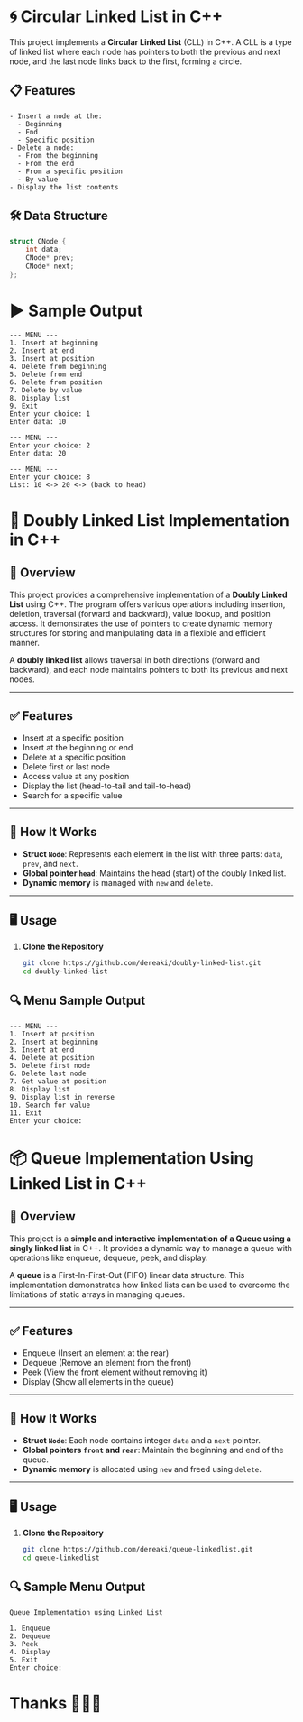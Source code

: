 # 🌀 Circular Linked List in C++

This project implements a **Circular Linked List** (CLL) in C++. A CLL is a type of linked list where each node has pointers to both the previous and next node, and the last node links back to the first, forming a circle.

## 📋 Features
```
- Insert a node at the:
  - Beginning
  - End
  - Specific position
- Delete a node:
  - From the beginning
  - From the end
  - From a specific position
  - By value
- Display the list contents

```
## 🛠️ Data Structure

```cpp
struct CNode {
    int data;
    CNode* prev;
    CNode* next;
};
```
# ▶️ Sample Output
```
--- MENU ---
1. Insert at beginning
2. Insert at end
3. Insert at position
4. Delete from beginning
5. Delete from end
6. Delete from position
7. Delete by value
8. Display list
9. Exit
Enter your choice: 1
Enter data: 10

--- MENU ---
Enter your choice: 2
Enter data: 20

--- MENU ---
Enter your choice: 8
List: 10 <-> 20 <-> (back to head)
```
# 🔗 Doubly Linked List Implementation in C++
## 📌 Overview

This project provides a comprehensive implementation of a **Doubly Linked List** using C++. The program offers various operations including insertion, deletion, traversal (forward and backward), value lookup, and position access. It demonstrates the use of pointers to create dynamic memory structures for storing and manipulating data in a flexible and efficient manner.

A **doubly linked list** allows traversal in both directions (forward and backward), and each node maintains pointers to both its previous and next nodes.

---

## ✅ Features

- Insert at a specific position
- Insert at the beginning or end
- Delete at a specific position
- Delete first or last node
- Access value at any position
- Display the list (head-to-tail and tail-to-head)
- Search for a specific value


---

## 🧠 How It Works

- **Struct `Node`**: Represents each element in the list with three parts: `data`, `prev`, and `next`.
- **Global pointer `head`**: Maintains the head (start) of the doubly linked list.
- **Dynamic memory** is managed with `new` and `delete`.

---

## 🖥️ Usage

1. **Clone the Repository**
   ```bash
   git clone https://github.com/dereaki/doubly-linked-list.git
   cd doubly-linked-list
## 🔍 Menu Sample Output
```
--- MENU ---
1. Insert at position
2. Insert at beginning
3. Insert at end
4. Delete at position
5. Delete first node
6. Delete last node
7. Get value at position
8. Display list
9. Display list in reverse
10. Search for value
11. Exit
Enter your choice:
```


# 📦 Queue Implementation Using Linked List in C++

## 📌 Overview

This project is a **simple and interactive implementation of a Queue using a singly linked list** in C++. It provides a dynamic way to manage a queue with operations like enqueue, dequeue, peek, and display.

A **queue** is a First-In-First-Out (FIFO) linear data structure. This implementation demonstrates how linked lists can be used to overcome the limitations of static arrays in managing queues.

---

## ✅ Features

- Enqueue (Insert an element at the rear)
- Dequeue (Remove an element from the front)
- Peek (View the front element without removing it)
- Display (Show all elements in the queue)


---

## 🧠 How It Works

- **Struct `Node`**: Each node contains integer `data` and a `next` pointer.
- **Global pointers `front` and `rear`**: Maintain the beginning and end of the queue.
- **Dynamic memory** is allocated using `new` and freed using `delete`.

---

## 🖥️ Usage

1. **Clone the Repository**
   ```bash
   git clone https://github.com/dereaki/queue-linkedlist.git
   cd queue-linkedlist

  ## 🔍 Sample Menu Output
```
Queue Implementation using Linked List

1. Enqueue
2. Dequeue
3. Peek
4. Display
5. Exit
Enter choice:
```

# Thanks 🙏🙏🙏

